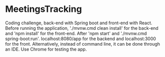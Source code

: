 # MeetingsTracking
Coding challenge, back-end with Spring boot and front-end with React.
Before running the application, './mvnw.cmd clean install' for the back-end and 'npm install' for the front-end. After 'npm start' and './mvnw.cmd spring-boot:run'.
localhost:8080/app for the backend and localhost:3000 for the front.
Alternatively, instead of command line, it can be done through an IDE.
Use Chrome for testing the app.
